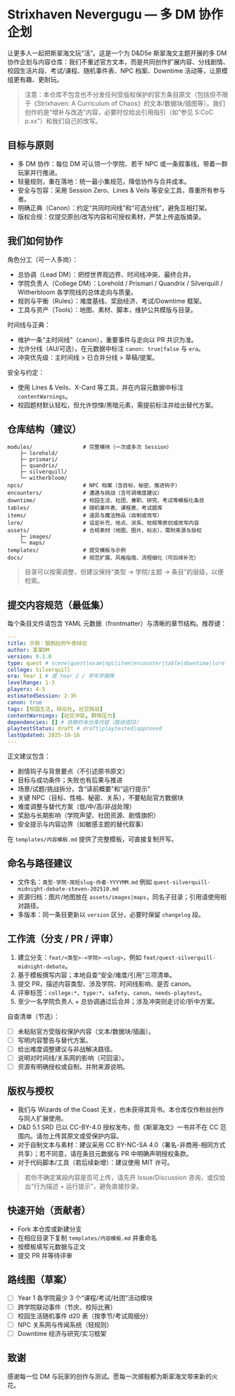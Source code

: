 # Strixhaven Nevergugu — 多 DM 协作企划

让更多人一起把斯翠海文玩“活”。这是一个为 D&D5e 斯翠海文主题开展的多 DM 协作企划与内容仓库：我们不重述官方文本，而是共同创作扩展内容、分线剧情、校园生活片段、考试/课程、随机事件表、NPC 档案、Downtime 活动等，让原模组更有趣、更耐玩。

> 注意：本仓库不包含也不分发任何受版权保护的官方条目原文（包括但不限于《Strixhaven: A Curriculum of Chaos》的文本/数据块/插图等）。我们创作的是“增补与改造”内容，必要时仅给出引用指引（如“参见 S:CoC p.xx”）和我们自己的改写。

## 目标与原则

- 多 DM 协作：每位 DM 可认领一个学院、若干 NPC 或一条叙事线，带着一群玩家并行推进。
- 轻量规则，重在落地：统一最小集规范，降低协作与合并成本。
- 安全与包容：采用 Session Zero、Lines & Veils 等安全工具，尊重所有参与者。
- 明确正典（Canon）：约定“共同时间线”和“可选分线”，避免互相打架。
- 版权合规：仅提交原创/改写内容和可授权素材，严禁上传盗版摘录。

## 我们如何协作

角色分工（可一人多岗）：

- 总协调（Lead DM）：把控世界观边界、时间线冲突、最终合并。
- 学院负责人（College DM）：Lorehold / Prismari / Quandrix / Silverquill / Witherbloom 各学院线的总体走向与质量。
- 规则与平衡（Rules）：难度基线、奖励经济、考试/Downtime 框架。
- 工具与资产（Tools）：地图、素材、脚本，维护公共模版与目录。

时间线与正典：

- 维护一条“主时间线”（canon），重要事件与走向以 PR 共识为准。
- 允许分线（AU/可选），在元数据中标注 `canon: true|false` 与 `era`。
- 冲突优先级：主时间线 > 已合并分线 > 草稿/提案。

安全与约定：

- 使用 Lines & Veils、X-Card 等工具，并在内容元数据中标注 `contentWarnings`。
- 校园题材默认轻松，但允许惊悚/黑暗元素，需提前标注并给出替代方案。

## 仓库结构（建议）

```
modules/                # 完整模块（一次或多次 Session）
	├─ lorehold/
	├─ prismari/
	├─ quandrix/
	├─ silverquill/
	└─ witherbloom/
npcs/                   # NPC 档案（含目标、秘密、推进钩子）
encounters/             # 遭遇与挑战（含可调难度建议）
downtime/               # 校园生活、社团、兼职、研究、考试等模板化条目
tables/                 # 随机事件表、课程表、考试题库
items/                  # 道具与魔法物品（自制或改写）
lore/                   # 设定补充、地点、派系、校规等原创或改写内容
assets/                 # 合规素材（地图、图片、标志），需附来源与授权
	├─ images/
	└─ maps/
templates/              # 提交模板与示例
docs/                   # 规范扩展、风格指南、流程细化（可后续补充）
```

> 目录可以按需调整，但建议保持“类型 → 学院/主题 → 条目”的层级，以便检索。

## 提交内容规范（最低集）

每个条目文件请包含 YAML 元数据（frontmatter）与清晰的章节结构。推荐键：

```yaml
---
title: 示例：银鸦社的午夜辩论
author: 某某DM
version: 0.1.0
type: quest # scene|quest|exam|npc|item|encounter|table|downtime|lore
college: Silverquill
era: Year 1 # 或 Year 2 / 学年学期等
levelRange: 1-3
players: 4-5
estimatedSession: 2-3h
canon: true
tags: [校园生活, 辩论社, 社交挑战]
contentWarnings: [社交冲突, 群体压力]
dependencies: [] # 依赖的本仓库内容（路径或ID）
playtestStatus: draft # draft|playtested|approved
lastUpdated: 2025-10-16
---
```

正文建议包含：

- 剧情钩子与背景要点（不引述原书原文）
- 目标与成功条件；失败也有后果与推进
- 场景/试题/挑战拆分，含“读前概要”和“运行提示”
- 关键 NPC（目标、性格、秘密、关系），不要粘贴官方数据块
- 难度调整与替代方案（低/中/高/非战处理）
- 奖励与长期影响（学院声望、社团资源、剧情旗帜）
- 安全提示与内容边界（如敏感主题的替代叙事）

在 `templates/内容模板.md` 提供了完整模板，可直接复制开写。

## 命名与路径建议

- 文件名：`类型-学院-简短slug-作者-YYYYMM.md` 例如 `quest-silverquill-midnight-debate-steven-202510.md`
- 资源归档：图片/地图放在 `assets/images|maps`，同名子目录；引用请使用相对路径。
- 多版本：同一条目更新以 `version` 区分，必要时保留 `changelog` 段。

## 工作流（分支 / PR / 评审）

1. 建立分支：`feat/<类型>-<学院>-<slug>`，例如 `feat/quest-silverquill-midnight-debate`。
2. 基于模板撰写内容；本地自查“安全/难度/引用”三项清单。
3. 提交 PR，描述内容类型、涉及学院、时间线影响、是否 canon。
4. 评审标签：`college:*`、`type:*`、`safety`、`canon`、`needs-playtest`。
5. 至少一名学院负责人 + 总协调通过后合并；涉及冲突则走讨论/折中方案。

自查清单（节选）：

- [ ] 未粘贴官方受版权保护内容（文本/数据块/插画）。
- [ ] 写明内容警告与替代方案。
- [ ] 给出难度调整建议与非战解决路径。
- [ ] 说明对时间线/关系网的影响（可回滚）。
- [ ] 资源有明确授权或自制，并附来源说明。

## 版权与授权

- 我们与 Wizards of the Coast 无关，也未获得其背书。本仓库仅作粉丝创作与同人扩展使用。
- D&D 5.1 SRD 已以 CC-BY-4.0 授权发布，但《斯翠海文》一书并不在 CC 范围内。请勿上传其原文或受保护内容。
- 对于自制文本与素材：建议采用 CC BY-NC-SA 4.0（署名-非商用-相同方式共享）；若不同意，请在条目元数据与 PR 中明确声明授权条款。
- 对于代码脚本/工具（若后续新增）：建议使用 MIT 许可。

> 若你不确定某段内容是否可上传，请先开 Issue/Discussion 咨询，或仅给出“行为描述 + 运行提示”，避免直接抄录。

## 快速开始（贡献者）

- Fork 本仓库或新建分支
- 在相应目录下复制 `templates/内容模板.md` 并重命名
- 按模板填写元数据与正文
- 提交 PR 并等待评审

## 路线图（草案）

- [ ] Year 1 各学院最少 3 个“课程/考试/社团”活动模块
- [ ] 跨学院联动事件（节庆、校际比赛）
- [ ] 校园生活随机事件 d20 表（按季节/考试周细分）
- [ ] NPC 关系网与传闻系统（轻规则）
- [ ] Downtime 经济与研究/实习框架

## 致谢

感谢每一位 DM 与玩家的创作与测试。愿每一次掷骰都为斯翠海文带来新的火花。
